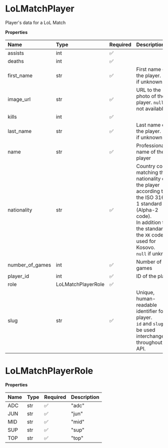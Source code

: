 # LoLMatchPlayer

Player's data for a LoL Match

**Properties**

| Name            | Type               | Required | Description                                                                                                                                                                                         |
| :-------------- | :----------------- | :------- | :-------------------------------------------------------------------------------------------------------------------------------------------------------------------------------------------------- |
| assists         | int                | ✅       |                                                                                                                                                                                                     |
| deaths          | int                | ✅       |                                                                                                                                                                                                     |
| first_name      | str                | ✅       | First name of the player. `null` if unknown                                                                                                                                                         |
| image_url       | str                | ✅       | URL to the photo of the player. `null` if not available.                                                                                                                                            |
| kills           | int                | ✅       |                                                                                                                                                                                                     |
| last_name       | str                | ✅       | Last name of the player. `null` if unknown                                                                                                                                                          |
| name            | str                | ✅       | Professional name of the player                                                                                                                                                                     |
| nationality     | str                | ✅       | Country code matching the nationality of the player according to the ISO 3166-1 standard (Alpha-2 code). <br/>In addition to the standard, the `XK` code is used for Kosovo. <br/>`null` if unknown |
| number_of_games | int                | ✅       | Number of games                                                                                                                                                                                     |
| player_id       | int                | ✅       | ID of the player                                                                                                                                                                                    |
| role            | LoLMatchPlayerRole | ✅       |                                                                                                                                                                                                     |
| slug            | str                | ✅       | Unique, human-readable identifier for the player. <br/>`id` and `slug` can be used interchangeably throughout the API.                                                                              |

# LoLMatchPlayerRole

**Properties**

| Name | Type | Required | Description |
| :--- | :--- | :------- | :---------- |
| ADC  | str  | ✅       | "adc"       |
| JUN  | str  | ✅       | "jun"       |
| MID  | str  | ✅       | "mid"       |
| SUP  | str  | ✅       | "sup"       |
| TOP  | str  | ✅       | "top"       |

